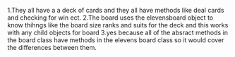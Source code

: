 1.They all have a a deck of cards and they all have methods like deal cards and checking for win ect.
2.The board uses the elevensboard object to know thihngs like the board size ranks and suits for the deck and this works with any child objects for board
3.yes because all of the absract methods in the board class have methods in the elevens board class so it would cover the differences between them.